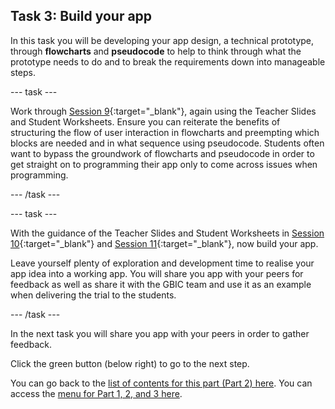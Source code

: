 ## Task 3: Build  your app

In this task you will be developing your app design, a technical prototype, through **flowcharts** and **pseudocode** to help to think through what the prototype needs to do and to break the requirements down into manageable steps.

--- task ---

Work through [Session 9](https://ncce.io/0Ajo8a){:target="_blank"}, again using the Teacher Slides and Student Worksheets. Ensure you can reiterate the benefits of structuring the flow of user interaction in flowcharts and preempting which blocks are needed and in what sequence using pseudocode. Students often want to bypass the groundwork of flowcharts and pseudocode in order to get straight on to programming their app only to come across issues when programming.

--- /task ---

--- task ---

With the guidance of the Teacher Slides and Student Worksheets in [Session 10](https://ncce.io/oYe7gu){:target="_blank"} and [Session 11](https://ncce.io/QIk58r){:target="_blank"}, now build your app. 

Leave yourself plenty of exploration and development time to realise your app idea into a working app. You will share you app with your peers for feedback as well as share it with the GBIC team and use it as an example when delivering the trial to the students.

--- /task ---

In the  next task you will share you app with your peers in order to gather feedback.

Click the green button (below right) to go to the next step.

You can go back to the [list of contents for this part (Part 2) here](https://projects.raspberrypi.org/en/projects/Year8-RelevanceTraining-Part3-GBICi4). 
You can access the [menu for Part 1, 2, and 3 here](https://projects.raspberrypi.org/en/pathways/year8-relevancetraining-gbici4).
